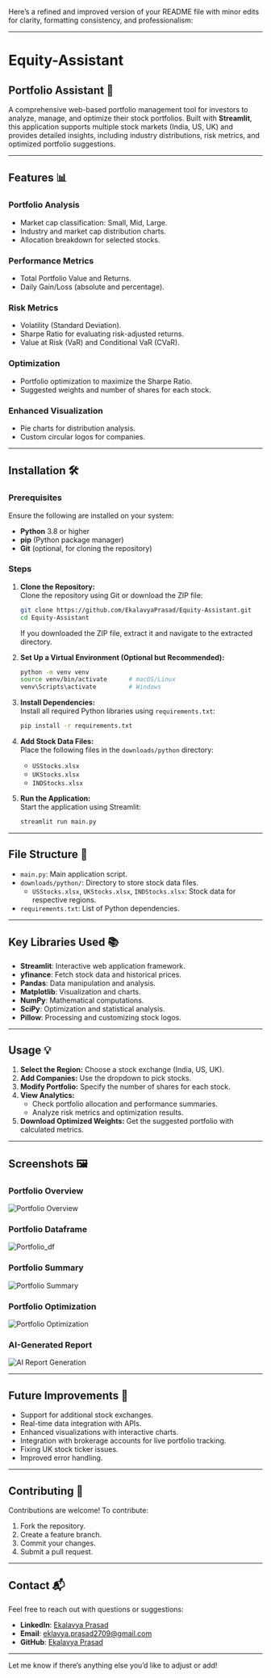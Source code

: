 Here’s a refined and improved version of your README file with minor edits for clarity, formatting consistency, and professionalism:

---

# Equity-Assistant

## Portfolio Assistant 💬

A comprehensive web-based portfolio management tool for investors to analyze, manage, and optimize their stock portfolios. Built with **Streamlit**, this application supports multiple stock markets (India, US, UK) and provides detailed insights, including industry distributions, risk metrics, and optimized portfolio suggestions.

---

## Features 📊

### Portfolio Analysis  
- Market cap classification: Small, Mid, Large.  
- Industry and market cap distribution charts.  
- Allocation breakdown for selected stocks.  

### Performance Metrics  
- Total Portfolio Value and Returns.  
- Daily Gain/Loss (absolute and percentage).  

### Risk Metrics  
- Volatility (Standard Deviation).  
- Sharpe Ratio for evaluating risk-adjusted returns.  
- Value at Risk (VaR) and Conditional VaR (CVaR).  

### Optimization  
- Portfolio optimization to maximize the Sharpe Ratio.  
- Suggested weights and number of shares for each stock.  

### Enhanced Visualization  
- Pie charts for distribution analysis.  
- Custom circular logos for companies.  

---

## Installation 🛠️

### Prerequisites  
Ensure the following are installed on your system:  
- **Python** 3.8 or higher  
- **pip** (Python package manager)  
- **Git** (optional, for cloning the repository)  

### Steps  

1. **Clone the Repository:**  
   Clone the repository using Git or download the ZIP file:  
   ```bash
   git clone https://github.com/EkalavyaPrasad/Equity-Assistant.git
   cd Equity-Assistant
   ```  

   If you downloaded the ZIP file, extract it and navigate to the extracted directory.  

2. **Set Up a Virtual Environment (Optional but Recommended):**  
   ```bash
   python -m venv venv
   source venv/bin/activate      # macOS/Linux
   venv\Scripts\activate         # Windows
   ```  

3. **Install Dependencies:**  
   Install all required Python libraries using `requirements.txt`:  
   ```bash
   pip install -r requirements.txt
   ```  

4. **Add Stock Data Files:**  
   Place the following files in the `downloads/python` directory:  
   - `USStocks.xlsx`  
   - `UKStocks.xlsx`  
   - `INDStocks.xlsx`  

5. **Run the Application:**  
   Start the application using Streamlit:  
   ```bash
   streamlit run main.py
   ```  

---

## File Structure 📁  

- `main.py`: Main application script.  
- `downloads/python/`: Directory to store stock data files.  
  - `USStocks.xlsx`, `UKStocks.xlsx`, `INDStocks.xlsx`: Stock data for respective regions.  
- `requirements.txt`: List of Python dependencies.  

---

## Key Libraries Used 📚  

- **Streamlit**: Interactive web application framework.  
- **yfinance**: Fetch stock data and historical prices.  
- **Pandas**: Data manipulation and analysis.  
- **Matplotlib**: Visualization and charts.  
- **NumPy**: Mathematical computations.  
- **SciPy**: Optimization and statistical analysis.  
- **Pillow**: Processing and customizing stock logos.  

---

## Usage 💡  

1. **Select the Region:** Choose a stock exchange (India, US, UK).  
2. **Add Companies:** Use the dropdown to pick stocks.  
3. **Modify Portfolio:** Specify the number of shares for each stock.  
4. **View Analytics:**  
   - Check portfolio allocation and performance summaries.  
   - Analyze risk metrics and optimization results.  
5. **Download Optimized Weights:** Get the suggested portfolio with calculated metrics.  

---

## Screenshots 🖼️  

### Portfolio Overview  
![Portfolio Overview](https://github.com/EkalavyaPrasad/Equity-Assistant/blob/d9485abfc2221ccfee67c5098ac9917417d6604d/EPA%20SS1.png)  

### Portfolio Dataframe  
![Portfolio_df](https://github.com/EkalavyaPrasad/Equity-Assistant/blob/d9485abfc2221ccfee67c5098ac9917417d6604d/EPA%20SS2.png)  

### Portfolio Summary  
![Portfolio Summary](https://github.com/EkalavyaPrasad/Equity-Assistant/blob/d9485abfc2221ccfee67c5098ac9917417d6604d/EPA%20SS3.png)  

### Portfolio Optimization  
![Portfolio Optimization](https://github.com/EkalavyaPrasad/Equity-Assistant/blob/d9485abfc2221ccfee67c5098ac9917417d6604d/EPA%20SS4.png)  

### AI-Generated Report  
![AI Report Generation](https://github.com/EkalavyaPrasad/Equity-Assistant/blob/d9485abfc2221ccfee67c5098ac9917417d6604d/EPA%20SS5.png)  

---

## Future Improvements 🚀  

- Support for additional stock exchanges.  
- Real-time data integration with APIs.  
- Enhanced visualizations with interactive charts.  
- Integration with brokerage accounts for live portfolio tracking.  
- Fixing UK stock ticker issues.  
- Improved error handling.  

---

## Contributing 🤝  

Contributions are welcome! To contribute:  
1. Fork the repository.  
2. Create a feature branch.  
3. Commit your changes.  
4. Submit a pull request.  

---

## Contact 📬  

Feel free to reach out with questions or suggestions:  
- **LinkedIn**: [Ekalavya Prasad](https://www.linkedin.com/in/ekalavya-prasad)  
- **Email**: [eklavya.prasad2709@gmail.com](mailto:eklavya.prasad2709@gmail.com)  
- **GitHub**: [Ekalavya Prasad](https://github.com/EkalavyaPrasad)  

--- 

Let me know if there’s anything else you’d like to adjust or add!
